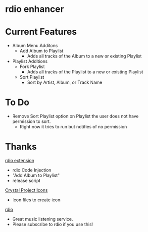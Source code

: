 rdio enhancer
=================


Current Features
================

* Album Menu Additons
  * Add Album to Playlist
	* Adds all tracks of the Album to a new or existing Playlist  
* Playlist Additions
  * Fork Playlist
    * Adds all tracks of the Playlist to a new or existing Playlist
  * Sort Playlist
    * Sort by Artist, Album, or Track Name
    
To Do
================
* Remove Sort Playlist option on Playlist the user does not have permission to sort.
  * Right now it tries to run but notifies of no permission


Thanks
================

[rdio extension](http://github.com/fberger/rdio-extension)
* rdio Code Injection
* "Add Album to Playlist"
* release script

[Crystal Project Icons](http://www.everaldo.com/crystal/)
* Icon files to create icon

[rdio](http://www.rdio.com/)
* Great music listening service.
* Please subscribe to rdio if you use this!
